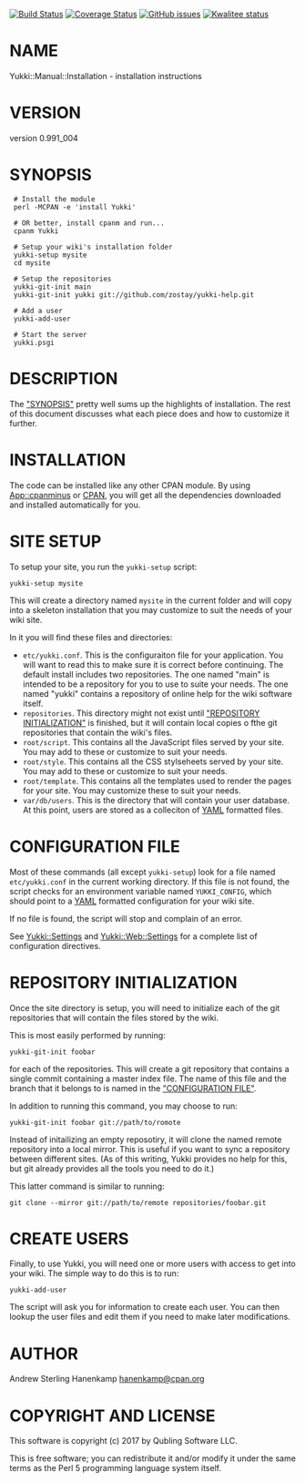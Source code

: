 [![Build Status](https://travis-ci.org/zostay/Yukki.svg?branch=master)](https://travis-ci.org/zostay/Yukki)
[![Coverage Status](https://coveralls.io/repos/zostay/Yukki/badge.svg?branch=master)](https://coveralls.io/r/zostay/Yukki?branch=master)
[![GitHub issues](https://img.shields.io/github/issues/zostay/Yukki.svg)](https://github.com/zostay/Yukki/issues)
[![Kwalitee status](http://cpants.cpanauthors.org/dist/Yukki.png)](http://cpants.charsbar.org/dist/overview/Yukki)

# NAME

Yukki::Manual::Installation - installation instructions

# VERSION

version 0.991\_004

# SYNOPSIS

     # Install the module
     perl -MCPAN -e 'install Yukki'
    
     # OR better, install cpanm and run...
     cpanm Yukki

     # Setup your wiki's installation folder
     yukki-setup mysite
     cd mysite

     # Setup the repositories
     yukki-git-init main
     yukki-git-init yukki git://github.com/zostay/yukki-help.git

     # Add a user
     yukki-add-user

     # Start the server
     yukki.psgi

# DESCRIPTION

The ["SYNOPSIS"](#synopsis) pretty well sums up the highlights of installation. The rest of this document discusses what each piece does and how to customize it further.

# INSTALLATION

The code can be installed like any other CPAN module. By using [App::cpanminus](https://metacpan.org/pod/App::cpanminus) or [CPAN](https://metacpan.org/pod/CPAN), you will get all the dependencies downloaded and installed automatically for you.

# SITE SETUP

To setup your site, you run the `yukki-setup` script:

    yukki-setup mysite

This will create a directory named `mysite` in the current folder and will copy into a skeleton installation that you may customize to suit the needs of your wiki site.

In it you will find these files and directories:

- `etc/yukki.conf`. This is the configuraiton file for your application. You will want to read this to make sure it is correct before continuing. The default install includes two repositories. The one named "main" is intended to be a repository for you to use to suite your needs. The one named "yukki" contains a repository of online help for the wiki software itself.
- `repositories`. This directory might not exist until ["REPOSITORY INITIALIZATION"](#repository-initialization) is finished, but it will contain local copies o fthe git repositories that contain the wiki's files.
- `root/script`. This contains all the JavaScript files served by your site. You may add to these or customize to suit your needs.
- `root/style`. This contains all the CSS stylseheets served by your site. You may add to these or customize to suit your needs.
- `root/template`. This contains all the templates used to render the pages for your site. You may customize these to suit your needs.
- `var/db/users`. This is the directory that will contain your user database. At this point, users are stored as a colleciton of [YAML](https://metacpan.org/pod/YAML) formatted files.

# CONFIGURATION FILE

Most of these commands (all except `yukki-setup`) look for a file named `etc/yukki.conf` in the current working directory. If this file is not found, the script checks for an environment variable named `YUKKI_CONFIG`, which should point to a [YAML](https://metacpan.org/pod/YAML) formatted configuration for your wiki site.

If no file is found, the script will stop and complain of an error.

See [Yukki::Settings](https://metacpan.org/pod/Yukki::Settings) and [Yukki::Web::Settings](https://metacpan.org/pod/Yukki::Web::Settings) for a complete list of configuration directives.

# REPOSITORY INITIALIZATION

Once the site directory is setup, you will need to initialize each of the git repositories that will contain the files stored by the wiki.

This is most easily performed by running:

    yukki-git-init foobar

for each of the repositories. This will create a git repository that contains a single commit containing a master index file. The name of this file and the branch that it belongs to is named in the ["CONFIGURATION FILE"](#configuration-file).

In addition to running this command, you may choose to run:

    yukki-git-init foobar git://path/to/romote

Instead of initailizing an empty reposotiry, it will clone the named remote repository into a local mirror. This is useful if you want to sync a repository between different sites. (As of this writing, Yukki provides no help for this, but git already provides all the tools you need to do it.)

This latter command is similar to running:

    git clone --mirror git://path/to/remote repositories/foobar.git

# CREATE USERS

Finally, to use Yukki, you will need one or more users with access to get into your wiki. The simple way to do this is to run:

    yukki-add-user

The script will ask you for information to create each user. You can then lookup the user files and edit them if you need to make later modifications.

# AUTHOR

Andrew Sterling Hanenkamp <hanenkamp@cpan.org>

# COPYRIGHT AND LICENSE

This software is copyright (c) 2017 by Qubling Software LLC.

This is free software; you can redistribute it and/or modify it under
the same terms as the Perl 5 programming language system itself.
